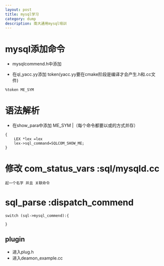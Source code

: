 ```yaml
---
layout: post
title: mysql学习
category: dump
description: 南大通用mysql培训
---
```


# mysql添加命令
+ mysqlcommend.h中添加

+ 在ql_yacc.yy添加 token(yacc.yy要在cmake阶段是编译才会产生.h和.cc文件)
```
%token ME_SYM
```

# 语法解析
+ 在show_para中添加 ME_SYM |（每个命令都要以或的方式并存） 
```
{
    LEX *lex =lex
    lex->sql_command=SQLCOM_SHOW_ME;
}
```

# 修改 com_status_vars :sql/mysqld.cc
```
起一个名字 并且 关联命令
```

# sql_parse :dispatch_commend
```
switch (sql->mysql_commend):{

}
```

## plugin
+ 进入plug.h
+ 进入deamon_example.cc